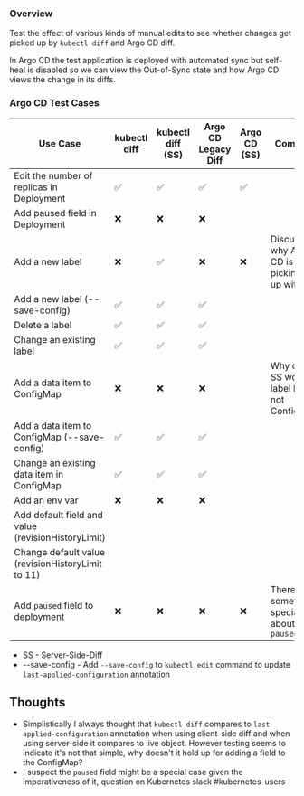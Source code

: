 ### Overview

Test the effect of various kinds of manual edits to see whether changes get picked up by `kubectl diff` and Argo CD diff.

In Argo CD the test application is deployed with automated sync but self-heal is disabled so we can view the
Out-of-Sync state and how Argo CD views the change in its diffs.

### Argo CD Test Cases

| Use Case                                            | kubectl diff | kubectl diff (SS)   |Argo CD Legacy Diff | Argo CD (SS) | Comment |
| -------------                                       | ------------ | ------------------- | ------------------ | ------------ | ------- |
| Edit the number of replicas in Deployment           |       ✅     |           ✅        |         ✅         |      ✅      |         |
| Add paused field in Deployment                      |       ❌     |           ❌        |         ❌         |              |         |
| Add a new label                                     |       ❌     |           ✅        |         ❌         |      ❌      | Discuss why Argo CD is not picking this up with SS |
| Add a new label (--save-config)                     |       ✅     |           ✅        |         ✅         |              |         |
| Delete a label                                      |       ✅     |           ✅        |         ✅         |              |         |
| Change an existing label                            |       ✅     |           ✅        |         ✅         |              |         |
| Add a data item to ConfigMap                        |       ❌     |           ❌        |         ❌         |              | Why does SS work for label but not ConfigMap?        |
| Add a data item to ConfigMap (--save-config)        |       ✅     |           ✅        |         ✅         |              |         |
| Change an existing data item in ConfigMap           |       ✅     |           ✅        |         ✅         |              |         |
| Add an env var                                      |       ❌     |           ❌        |         ❌         |              |         |
| Add default field and value (revisionHistoryLimit)  |              |                     |                    |              |         |
| Change default value (revisionHistoryLimit to 11)   |            |                     |                    |              |         |
| Add `paused` field to deployment                    |       ❌     |           ❌        |         ❌         |      ❌      |  There is something special about `paused`  |

* SS - Server-Side-Diff
* --save-config - Add `--save-config` to `kubectl edit` command to update `last-applied-configuration` annotation

## Thoughts

* Simplistically I always thought that `kubectl diff` compares to `last-applied-configuration` annotation
when using client-side diff and when using server-side it compares to live object. However testing seems
to indicate it's not that simple, why doesn't it hold up for adding a field to the ConfigMap?
* I suspect the `paused` field might be a special case given the imperativeness of it, question on Kubernetes slack #kubernetes-users
